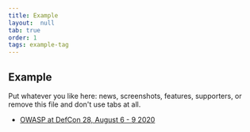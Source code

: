```yaml
---
title: Example
layout:  null
tab: true
order: 1
tags: example-tag
---
```


## Example

Put whatever you like here: news, screenshots, features, supporters, or remove this file and don't use tabs at all.
* [OWASP at DefCon 28, August 6 - 9 2020](https://owasp.org/www-staff/projects/202008-Defcon-28.html)


